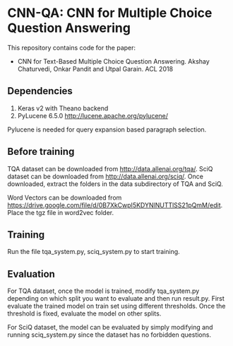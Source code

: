 # CNN-QA: CNN for Multiple Choice Question Answering

This repository contains code for the paper:

* CNN for Text-Based Multiple Choice Question Answering. Akshay Chaturvedi, Onkar Pandit and Utpal Garain. ACL 2018

## Dependencies

1. Keras v2 with Theano backend
2. PyLucene 6.5.0 http://lucene.apache.org/pylucene/ 

Pylucene is needed for query expansion based paragraph selection.

## Before training

TQA dataset can be downloaded from http://data.allenai.org/tqa/. SciQ dataset can be downloaded from http://data.allenai.org/sciq/. Once downloaded, extract the folders in the data subdirectory of TQA and SciQ.

Word Vectors can be downloaded from https://drive.google.com/file/d/0B7XkCwpI5KDYNlNUTTlSS21pQmM/edit. Place the tgz file in word2vec folder. 

## Training

Run the file tqa_system.py, sciq_system.py to start training. 

## Evaluation

For TQA dataset, once the model is trained, modify tqa_system.py depending on which split you want to evaluate and then run result.py. First evaluate the trained model on train set using different thresholds. Once the threshold is fixed, evaluate the model on other splits.

For SciQ dataset, the model can be evaluated by simply modifying and running sciq_system.py since the dataset has no forbidden questions.
